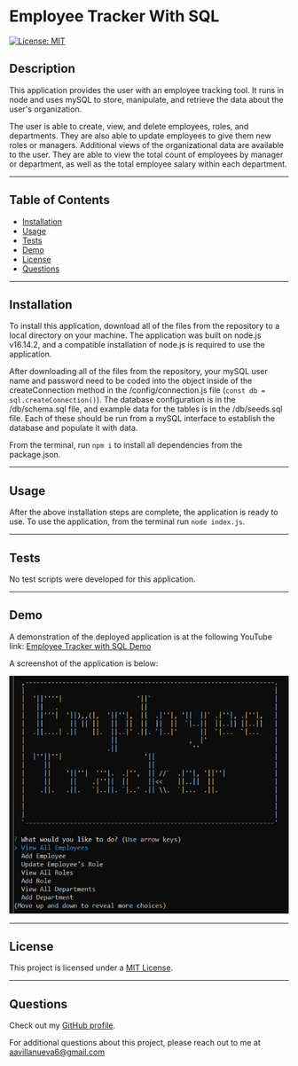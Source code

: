 # Employee Tracker With SQL

[![License: MIT](https://img.shields.io/badge/License-MIT-yellow.svg)](https://opensource.org/licenses/MIT)

## Description

This application provides the user with an employee tracking tool. It runs in node and uses mySQL to store, manipulate, and retrieve the data about the user's organization.

The user is able to create, view, and delete employees, roles, and departments. They are also able to update employees to give them new roles or managers. Additional views of the organizational data are available to the user. They are able to view the total count of employees by manager or department, as well as the total employee salary within each department.

---

## Table of Contents

- [Installation](#installation)
- [Usage](#usage)
- [Tests](#tests)
- [Demo](#demo)
- [License](#license)
- [Questions](#questions)

---

## Installation

To install this application, download all of the files from the repository to a local directory on your machine. The application was built on node.js v16.14.2, and a compatible installation of node.js is required to use the application.

After downloading all of the files from the repository, your mySQL user name and password need to be coded into the object inside of the createConnection method in the /config/connection.js file (`const db = sql.createConnection()`). The database configuration is in the /db/schema.sql file, and example data for the tables is in the /db/seeds.sql file. Each of these should be run from a mySQL interface to establish the database and populate it with data.

From the terminal, run `npm i` to install all dependencies from the package.json.

---

## Usage

After the above installation steps are complete, the application is ready to use. To use the application, from the terminal run `node index.js`.

---

## Tests

No test scripts were developed for this application.

---

## Demo

A demonstration of the deployed application is at the following YouTube link:
[Employee Tracker with SQL Demo](https://www.youtube.com/watch?v=HqCIeKlcKzo)

A screenshot of the application is below:

![screenshot of the application](./assets/images/application_screenshot.png)

---

## License

This project is licensed under a [MIT License](https://opensource.org/licenses/MIT).

---

## Questions

Check out my [GitHub profile](https://github.com/aavillanueva6).

For additional questions about this project, please reach out to me at <aavillanueva6@gmail.com>
